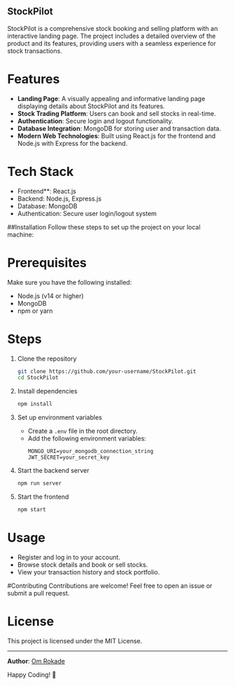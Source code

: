 ## StockPilot

StockPilot is a comprehensive stock booking and selling platform with an interactive landing page. The project includes a detailed overview of the product and its features, providing users with a seamless experience for stock transactions.

# Features
- **Landing Page**: A visually appealing and informative landing page displaying details about StockPilot and its features.
- **Stock Trading Platform**: Users can book and sell stocks in real-time.
- **Authentication**: Secure login and logout functionality.
- **Database Integration**: MongoDB for storing user and transaction data.
- **Modern Web Technologies**: Built using React.js for the frontend and Node.js with Express for the backend.

# Tech Stack
- Frontend**: React.js
- Backend: Node.js, Express.js
- Database: MongoDB
- Authentication: Secure user login/logout system

##Installation
Follow these steps to set up the project on your local machine:

# Prerequisites
Make sure you have the following installed:
- Node.js (v14 or higher)
- MongoDB
- npm or yarn

# Steps
1. Clone the repository
   ```sh
   git clone https://github.com/your-username/StockPilot.git
   cd StockPilot
   ```

2. Install dependencies
   ```sh
   npm install
   ```

3. Set up environment variables
   - Create a `.env` file in the root directory.
   - Add the following environment variables:
     ```env
     MONGO_URI=your_mongodb_connection_string
     JWT_SECRET=your_secret_key
     ```

4. Start the backend server
   ```sh
   npm run server
   ```

5. Start the frontend
   ```sh
   npm start
   ```

# Usage
- Register and log in to your account.
- Browse stock details and book or sell stocks.
- View your transaction history and stock portfolio.

#Contributing
Contributions are welcome! Feel free to open an issue or submit a pull request.

# License
This project is licensed under the MIT License.

---

**Author**: [Om Rokade](https://github.com/omrokade123)

Happy Coding! 🚀


